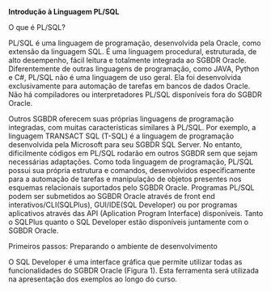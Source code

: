 **Introdução à Linguagem PL/SQL**

O que é PL/SQL?

PL/SQL é uma linguagem de programação, desenvolvida pela Oracle, como extensão da linguagem SQL. É uma linguagem procedural, estruturada, de alto desempenho, fácil leitura e totalmente integrada ao SGBDR Oracle. Diferentemente de outras linguagens de programação, como JAVA, Python e C#, PL/SQL não é uma linguagem de uso geral. Ela foi desenvolvida exclusivamente para automação de tarefas em bancos de dados Oracle. Não há compiladores ou interpretadores PL/SQL disponíveis fora do SGBDR Oracle.

Outros SGBDR oferecem suas próprias linguagens de programação integradas, com muitas características similares à PL/SQL. Por exemplo, a linguagem TRANSACT SQL (T-SQL) é a linguagem de programação desenvolvida pela Microsoft para seu SGBDR SQL Server. No entanto, dificilmente códigos em PL/SQL rodarão em outros SGBDR sem que sejam necessárias adaptações.
Como toda linguagem de programação, PL/SQL possui sua própria estrutura e comandos, desenvolvidos especificamente para a automação de tarefas e manipulação de objetos presentes nos esquemas relacionais suportados pelo SGBDR Oracle.
Programas PL/SQL podem ser submetidos ao SGBDR Oracle através de front end interativos/CLI(SQLPlus), GUI/IDE(SQL Developer) ou por programas aplicativos através das API (Aplication Program Interface) disponíveis. Tanto o SQLPlus quanto o SQL Developer estão disponíveis juntamente com o SGBDR Oracle.

Primeiros passos: Preparando o ambiente de desenvolvimento

O SQL Developer é uma interface gráfica que permite utilizar todas as funcionalidades do SGBDR Oracle (Figura 1). Esta ferramenta será utilizada na apresentação dos exemplos ao longo do curso. ​
